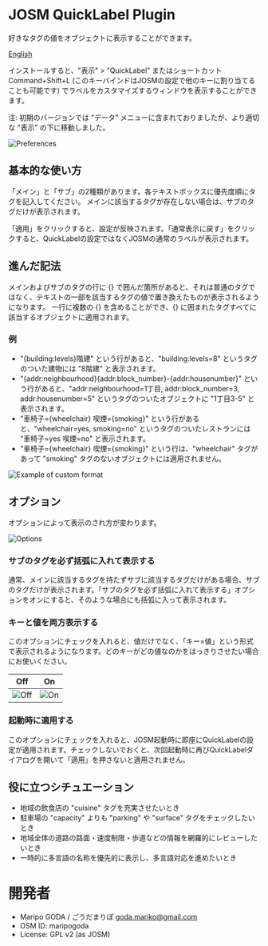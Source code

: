 # JOSM QuickLabel Plugin

好きなタグの値をオブジェクトに表示することができます。

[English](https://github.com/maripo/JOSM_quicklabel/blob/master/README.md)

インストールすると、"表示" > "QuickLabel" またはショートカット Command+Shift+L (このキーバインドはJOSMの設定で他のキーに割り当てることも可能です) でラベルをカスタマイズするウィンドウを表示することができます。

注: 初期のバージョンでは "データ" メニューに含まれておりましたが、より適切な "表示" の下に移動しました。

 ![Preferences](https://raw.githubusercontent.com/maripo/JOSM_quicklabel/master/doc/img/screenshot_en0.png)
 
## 基本的な使い方

「メイン」と「サブ」の2種類があります。各テキストボックスに優先度順にタグを記入してください。
メインに該当するタグが存在しない場合は、サブのタグだけが表示されます。

「適用」をクリックすると、設定が反映されます。「通常表示に戻す」をクリックすると、QuickLabelの設定ではなくJOSMの通常のラベルが表示されます。

## 進んだ記法

メインおよびサブのタグの行に {} で囲んだ箇所があると、それは普通のタグではなく、テキストの一部を該当するタグの値で置き換えたものが表示されるようになります。
一行に複数の {} を含めることができ、{} に囲まれたタグすべてに該当するオブジェクトに適用されます。

### 例 
* "{building:levels}階建" という行があると、"building:levels=8" というタグのついた建物には "8階建" と表示されます。
* "{addr:neighbourhood}{addr:block_number}-{addr:housenumber}" という行があると、"addr:neighbourhood=1丁目, addr:block_number=3, addr:housenumber=5" というタグのついたオブジェクトに "1丁目3-5" と表示されます。
* "車椅子={wheelchair} 喫煙={smoking}" という行があると、"wheelchair=yes, smoking=no" というタグのついたレストランには "車椅子=yes 喫煙=no" と表示されます。
* "車椅子={wheelchair} 喫煙={smoking}" という行は、"wheelchair" タグがあって "smoking" タグのないオブジェクトには適用されません。
 
 ![Example of custom format](https://raw.githubusercontent.com/maripo/JOSM_quicklabel/master/doc/img/format_example_ja.png)

## オプション

オプションによって表示のされ方が変わります。

 ![Options](https://raw.githubusercontent.com/maripo/JOSM_quicklabel/master/doc/img/options_ja.png)


### サブのタグを必ず括弧に入れて表示する
通常、メインに該当するタグを持たずサブに該当するタグだけがある場合、サブのタグだけが表示されます。「サブのタグを必ず括弧に入れて表示する」オプションをオンにすると、そのような場合にも括弧に入って表示されます。

### キーと値を両方表示する
このオプションにチェックを入れると、値だけでなく、「キー=値」という形式で表示されるようになります。どのキーがどの値なのかをはっきりさせたい場合にお使いください。

|Off|On|
|---|---|
|![Off](https://raw.githubusercontent.com/maripo/JOSM_quicklabel/master/doc/img/keyvalue_off_ja.png)|![On](https://raw.githubusercontent.com/maripo/JOSM_quicklabel/master/doc/img/keyvalue_on_ja.png)| 

### 起動時に適用する
このオプションにチェックを入れると、JOSM起動時に即座にQuickLabelの設定が適用されます。チェックしないでおくと、次回起動時に再びQuickLabelダイアログを開いて「適用」を押さないと適用されません。
 
## 役に立つシチュエーション

 * 地域の飲食店の "cuisine" タグを充実させたいとき
 * 駐車場の "capacity" よりも "parking" や "surface" タグをチェックしたいとき
 * 地域全体の道路の路面・速度制限・歩道などの情報を網羅的にレビューしたいとき
 * 一時的に多言語の名称を優先的に表示し、多言語対応を進めたいとき

# 開発者

 * Maripo GODA / ごうだまりぽ <goda.mariko@gmail.com>
 * OSM ID: maripogoda
 * License: GPL v2 (as JOSM)
 